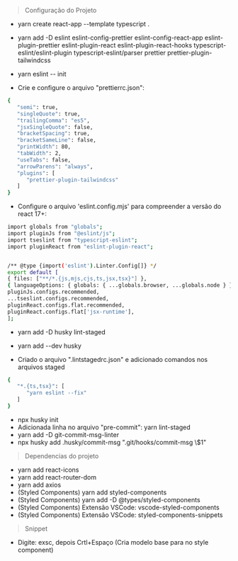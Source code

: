 > Configuração do Projeto
   - yarn create react-app --template typescript .
   - yarn add -D eslint eslint-config-prettier eslint-config-react-app eslint-plugin-prettier eslint-plugin-react eslint-plugin-react-hooks typescript-eslint/eslint-plugin typescript-eslint/parser prettier prettier-plugin-tailwindcss
   - yarn eslint -- init

   - Crie e configure o arquivo "prettierrc.json":
   ```bash
   {
      "semi": true,
      "singleQuote": true,
      "trailingComma": "es5",
      "jsxSingleQuote": false,
      "bracketSpacing": true,
      "bracketSameLine": false,
      "printWidth": 80,
      "tabWidth": 2,
      "useTabs": false,
      "arrowParens": "always",
      "plugins": [
         "prettier-plugin-tailwindcss"
      ]
   }
   ```

   - Configure o arquivo 'eslint.config.mjs' para compreender a versão do react 17+:

   ```bash
   import globals from "globals";
   import pluginJs from "@eslint/js";
   import tseslint from "typescript-eslint";
   import pluginReact from "eslint-plugin-react";


   /** @type {import('eslint').Linter.Config[]} */
   export default [
   { files: ["**/*.{js,mjs,cjs,ts,jsx,tsx}"] },
   { languageOptions: { globals: { ...globals.browser, ...globals.node } } },
   pluginJs.configs.recommended,
   ...tseslint.configs.recommended,
   pluginReact.configs.flat.recommended,
   pluginReact.configs.flat['jsx-runtime'],
   ];
   ```

   - yarn add -D husky lint-staged
   - yarn add --dev husky

   - Criado o arquivo ".lintstagedrc.json" e adicionado comandos nos arquivos staged

   ```bash
   {
      "*.{ts,tsx}": [
         "yarn eslint --fix"
      ]
   }
   ```

   - npx husky init
   - Adicionada linha no arquivo "pre-commit": yarn lint-staged
   - yarn add -D git-commit-msg-linter
   - npx husky add .husky/commit-msg ".git/hooks/commit-msg \\$1"

> Dependencias do projeto
   - yarn add react-icons
   - yarn add react-router-dom
   - yarn add axios
   - (Styled Components) yarn add styled-components 
   - (Styled Components) yarn add -D @types/styled-components
   - (Styled Components) Extensão VSCode: vscode-styled-components
   - (Styled Components) Extensão VSCode: styled-components-snippets

> Snippet
   - Digite: exsc, depois Crtl+Espaço (Cria modelo base para no style component)